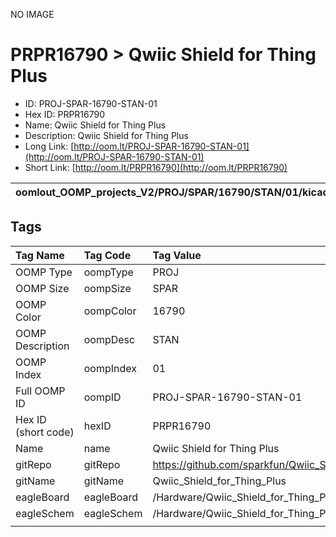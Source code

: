 


  
NO IMAGE  
# PRPR16790 > Qwiic Shield for Thing Plus

- ID: PROJ-SPAR-16790-STAN-01
- Hex ID: PRPR16790
- Name: Qwiic Shield for Thing Plus
- Description: Qwiic Shield for Thing Plus
- Long Link: [http://oom.lt/PROJ-SPAR-16790-STAN-01](http://oom.lt/PROJ-SPAR-16790-STAN-01)
- Short Link: [http://oom.lt/PRPR16790](http://oom.lt/PRPR16790)
  

|oomlout_OOMP_projects_V2/PROJ/SPAR/16790/STAN/01/kicadPcb3dFront.png|oomlout_OOMP_projects_V2/PROJ/SPAR/16790/STAN/01/kicadPcb3dBack.png|oomlout_OOMP_projects_V2/PROJ/SPAR/16790/STAN/01/kicadPcb3d.png||
| :---: | :---: | :---: | :---: |

## Tags
  

|Tag Name|Tag Code|Tag Value|
| :--- | :--- | :--- |
|OOMP Type|oompType|PROJ|
|OOMP Size|oompSize|SPAR|
|OOMP Color|oompColor|16790|
|OOMP Description|oompDesc|STAN|
|OOMP Index|oompIndex|01|
|Full OOMP ID|oompID|PROJ-SPAR-16790-STAN-01|
|Hex ID (short code)|hexID|PRPR16790|
|Name|name|Qwiic Shield for Thing Plus|
|gitRepo|gitRepo|https://github.com/sparkfun/Qwiic_Shield_for_Thing_Plus|
|gitName|gitName|Qwiic_Shield_for_Thing_Plus|
|eagleBoard|eagleBoard|/Hardware/Qwiic_Shield_for_Thing_Plus.brd|
|eagleSchem|eagleSchem|/Hardware/Qwiic_Shield_for_Thing_Plus.sch|
||||
